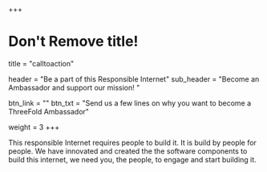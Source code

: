 +++
# Don't Remove title!
title = "calltoaction"

header = "Be a part of this Responsible Internet"
sub_header = "Become an Ambassador and support our mission! "

btn_link = ""
btn_txt = "Send us a few lines on why you want to become a ThreeFold Ambassador"

weight = 3
+++

This responsible Internet requires people to build it.  It is build by people for people.  We have innovated and created the the software components to build this internet, we need you, the people, to engage and start building it.
